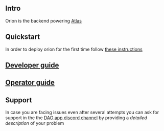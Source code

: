 ## Intro
Orion is the backend powering [Atlas](https://github.com/Joystream/atlas)
## Quickstart
In order to deploy orion for the first time follow [these instructions](docs/operator-guide/tutorials/deploying-orion.md)
## [Developer guide](docs/developer-guide/index.md)
## [Operator guide](docs/operator-guide/index.md)
## Support
In case you are facing issues even after several attempts you can ask for support in the the [DAO app discord channel](https://discord.gg/joystream-811216481340751934) by providing a *detailed description* of your problem 